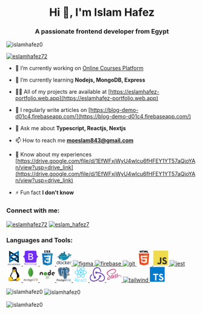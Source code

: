 <h1 align="center">Hi 👋, I'm Islam Hafez</h1>
<h3 align="center">A passionate frontend developer from Egypt</h3>

<p align="left"> <img src="https://komarev.com/ghpvc/?username=islamhafez0&label=Profile%20views&color=0e75b6&style=flat" alt="islamhafez0" /> </p>

<p align="left"> <a href="https://twitter.com/eslamhafez72" target="blank"><img src="https://img.shields.io/twitter/follow/eslamhafez72?logo=twitter&style=for-the-badge" alt="eslamhafez72" /></a> </p>

- 🔭 I’m currently working on [Online Courses Platform](https://github.com/islamhafez0/online-courses-platform)

- 🌱 I’m currently learning **Nodejs, MongoDB, Express**

- 👨‍💻 All of my projects are available at [https://eslamhafez-portfolio.web.app](https://eslamhafez-portfolio.web.app)

- 📝 I regularly write articles on [https://blog-demo-d01c4.firebaseapp.com/](https://blog-demo-d01c4.firebaseapp.com/)

- 💬 Ask me about **Typescript, Reactjs, Nextjs**

- 📫 How to reach me **moeslam843@gmail.com**

- 📄 Know about my experiences [https://drive.google.com/file/d/1EfWFxjWyU4wIcu6fHFEY1YT57aQjoYAn/view?usp=drive_link](https://drive.google.com/file/d/1EfWFxjWyU4wIcu6fHFEY1YT57aQjoYAn/view?usp=drive_link)

- ⚡ Fun fact **I don't know**

<h3 align="left">Connect with me:</h3>
<p align="left">
<a href="https://twitter.com/eslamhafez72" target="blank"><img align="center" src="https://raw.githubusercontent.com/rahuldkjain/github-profile-readme-generator/master/src/images/icons/Social/twitter.svg" alt="eslamhafez72" height="30" width="40" /></a>
<a href="https://instagram.com/eslam_hafez7" target="blank"><img align="center" src="https://raw.githubusercontent.com/rahuldkjain/github-profile-readme-generator/master/src/images/icons/Social/instagram.svg" alt="eslam_hafez7" height="30" width="40" /></a>
</p>

<h3 align="left">Languages and Tools:</h3>
<p align="left"> <a href="https://backbonejs.org" target="_blank" rel="noreferrer"> <img src="https://raw.githubusercontent.com/devicons/devicon/master/icons/backbonejs/backbonejs-original-wordmark.svg" alt="backbonejs" width="40" height="40"/> </a> <a href="https://getbootstrap.com" target="_blank" rel="noreferrer"> <img src="https://raw.githubusercontent.com/devicons/devicon/master/icons/bootstrap/bootstrap-plain-wordmark.svg" alt="bootstrap" width="40" height="40"/> </a> <a href="https://www.w3schools.com/css/" target="_blank" rel="noreferrer"> <img src="https://raw.githubusercontent.com/devicons/devicon/master/icons/css3/css3-original-wordmark.svg" alt="css3" width="40" height="40"/> </a> <a href="https://www.docker.com/" target="_blank" rel="noreferrer"> <img src="https://raw.githubusercontent.com/devicons/devicon/master/icons/docker/docker-original-wordmark.svg" alt="docker" width="40" height="40"/> </a> <a href="https://www.figma.com/" target="_blank" rel="noreferrer"> <img src="https://www.vectorlogo.zone/logos/figma/figma-icon.svg" alt="figma" width="40" height="40"/> </a> <a href="https://firebase.google.com/" target="_blank" rel="noreferrer"> <img src="https://www.vectorlogo.zone/logos/firebase/firebase-icon.svg" alt="firebase" width="40" height="40"/> </a> <a href="https://git-scm.com/" target="_blank" rel="noreferrer"> <img src="https://www.vectorlogo.zone/logos/git-scm/git-scm-icon.svg" alt="git" width="40" height="40"/> </a> <a href="https://www.w3.org/html/" target="_blank" rel="noreferrer"> <img src="https://raw.githubusercontent.com/devicons/devicon/master/icons/html5/html5-original-wordmark.svg" alt="html5" width="40" height="40"/> </a> <a href="https://developer.mozilla.org/en-US/docs/Web/JavaScript" target="_blank" rel="noreferrer"> <img src="https://raw.githubusercontent.com/devicons/devicon/master/icons/javascript/javascript-original.svg" alt="javascript" width="40" height="40"/> </a> <a href="https://jestjs.io" target="_blank" rel="noreferrer"> <img src="https://www.vectorlogo.zone/logos/jestjsio/jestjsio-icon.svg" alt="jest" width="40" height="40"/> </a> <a href="https://www.linux.org/" target="_blank" rel="noreferrer"> <img src="https://raw.githubusercontent.com/devicons/devicon/master/icons/linux/linux-original.svg" alt="linux" width="40" height="40"/> </a> <a href="https://www.mongodb.com/" target="_blank" rel="noreferrer"> <img src="https://raw.githubusercontent.com/devicons/devicon/master/icons/mongodb/mongodb-original-wordmark.svg" alt="mongodb" width="40" height="40"/> </a> <a href="https://nodejs.org" target="_blank" rel="noreferrer"> <img src="https://raw.githubusercontent.com/devicons/devicon/master/icons/nodejs/nodejs-original-wordmark.svg" alt="nodejs" width="40" height="40"/> </a> <a href="https://www.postgresql.org" target="_blank" rel="noreferrer"> <img src="https://raw.githubusercontent.com/devicons/devicon/master/icons/postgresql/postgresql-original-wordmark.svg" alt="postgresql" width="40" height="40"/> </a> <a href="https://reactjs.org/" target="_blank" rel="noreferrer"> <img src="https://raw.githubusercontent.com/devicons/devicon/master/icons/react/react-original-wordmark.svg" alt="react" width="40" height="40"/> </a> <a href="https://redux.js.org" target="_blank" rel="noreferrer"> <img src="https://raw.githubusercontent.com/devicons/devicon/master/icons/redux/redux-original.svg" alt="redux" width="40" height="40"/> </a> <a href="https://sass-lang.com" target="_blank" rel="noreferrer"> <img src="https://raw.githubusercontent.com/devicons/devicon/master/icons/sass/sass-original.svg" alt="sass" width="40" height="40"/> </a> <a href="https://tailwindcss.com/" target="_blank" rel="noreferrer"> <img src="https://www.vectorlogo.zone/logos/tailwindcss/tailwindcss-icon.svg" alt="tailwind" width="40" height="40"/> </a> <a href="https://www.typescriptlang.org/" target="_blank" rel="noreferrer"> <img src="https://raw.githubusercontent.com/devicons/devicon/master/icons/typescript/typescript-original.svg" alt="typescript" width="40" height="40"/> </a> </p>

<p><img align="left" src="https://github-readme-stats.vercel.app/api/top-langs?username=islamhafez0&show_icons=true&locale=en&layout=compact" alt="islamhafez0" /></p>

<p>&nbsp;<img align="center" src="https://github-readme-stats.vercel.app/api?username=islamhafez0&show_icons=true&locale=en" alt="islamhafez0" /></p>

<p><img align="center" src="https://github-readme-streak-stats.herokuapp.com/?user=islamhafez0&" alt="islamhafez0" /></p>
